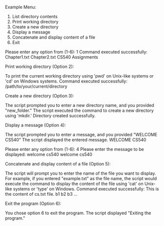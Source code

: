 Example Menu:
1. List directory contents
2. Print working directory
3. Create a new directory
4. Display a message
5. Concatenate and display content of a file
6. Exit

Please enter  any option from (1-6): 1
Command executed successfully:
Chapter1.txt
Chapter2.txt
CS540
Assignments


Print working directory (Option 2):

To print the current working directory using 'pwd' on Unix-like systems or 'cd' on Windows systems.
Command executed successfully:
/path/to/your/current/directory


Create a new directory (Option 3):

The script prompted you to enter a new directory name, and you provided "new_folder."
The script executed the command to create a new directory using 'mkdir.'
Directory created successfully.


Display a message (Option 4):

The script prompted you to enter a message, and you provided "WELCOME CS540"
The script displayed the entered message.
WELCOME CS540

Please enter  any option from (1-6): 4
Please enter the message to be displayed: welcome cs540
welcome cs540


Concatenate and display content of a file (Option 5):

The script will prompt you to enter the name of the file you want to display.
For example, if you entered "example.txt" as the file name, the script would execute the command to display the content of the file using 'cat' on Unix-like systems or 'type' on Windows.
Command executed successfully:
This is the content of cs.txt file.
b1 
b2 
b3 
...


Exit the program (Option 6):

You chose option 6 to exit the program.
The script displayed "Exiting the program."

